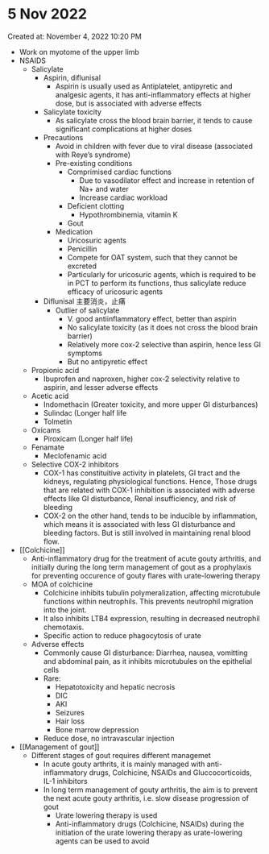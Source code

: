# 5 Nov 2022

Created at: November 4, 2022 10:20 PM

- Work on myotome of the upper limb
- NSAIDS
    - Salicylate
        - Aspirin, diflunisal
            - Aspirin is usually used as Antiplatelet, antipyretic and analgesic agents, it has anti-inflammatory effects at higher dose, but is associated with adverse effects
        - Salicylate toxicity
            - As salicylate cross the blood brain barrier, it tends to cause significant complications at higher doses
        - Precautions
            - Avoid in children with fever due to viral disease (associated with Reye’s syndrome)
            - Pre-existing conditions
                - Comprimised cardiac functions
                    - Due to vasodilator effect and increase in retention of Na+ and water
                    - Increase cardiac workload
                - Deficient clotting
                    - Hypothrombinemia, vitamin K
                - Gout
            - Medication
                - Uricosuric agents
                - Penicillin
                - Compete for OAT system, such that they cannot be excreted
                - Particularly for uricosuric agents, which is required to be in PCT to perform its functions, thus salicylate reduce efficacy of uricosuric agents
        - Diflunisal 主要消炎，止痛
            - Outlier of salicylate
                - V. good antiinflammatory effect, better than aspirin
                - No salicylate toxicity (as it does not cross the blood brain barrier)
                - Relatively more cox-2 selective than aspirin, hence less GI symptoms
                - But no antipyretic effect
    - Propionic acid
        - Ibuprofen and naproxen, higher cox-2 selectivity relative to aspirin, and lesser adverse effects
    - Acetic acid
        - Indomethacin (Greater toxicity, and more upper GI disturbances)
        - Sulindac (Longer half life
        - Tolmetin
    - Oxicams
        - Piroxicam (Longer half life)
    - Fenamate
        - Meclofenamic acid
    - Selective COX-2 inhibitors
        - COX-1 has constituitive activity in platelets, GI tract and the kidneys, regulating physiological functions. Hence, Those drugs that are related with COX-1 inhibition is associated with adverse effects like GI disturbance, Renal insufficiency, and risk of bleeding
        - COX-2 on the other hand, tends to be inducible by inflammation, which means it is associated with less GI disturbance and bleeding factors. But is still involved in maintaining renal blood flow.
- [[Colchicine]]
    - Anti-inflammatory drug for the treatment of acute gouty arthritis, and initially during the long term management of gout as a prophylaxis for preventing occurence of gouty flares with urate-lowering therapy
    - MOA of colchicine
        - Colchicine inhibits tubulin polymeralization, affecting microtubule functions within neutrophils. This prevents neutrophil migration into the joint.
        - It also inhibits LTB4 expression, resulting in decreased neutrophil chemotaxis.
        - Specific action to reduce phagocytosis of urate
    - Adverse effects
        - Commonly cause GI disturbance: Diarrhea, nausea, vomitting and abdominal pain, as it inhibits microtubules on the epithelial cells
        - Rare:
            - Hepatotoxicity and hepatic necrosis
            - DIC
            - AKI
            - Seizures
            - Hair loss
            - Bone marrow depression
        - Reduce dose, no intravascular injection
- [[Management of gout]]
    - Different stages of gout requires different managemet
        - In acute gouty arthrits, it is mainly managed with anti-inflammatory drugs, Colchicine, NSAIDs and Gluccocorticoids, IL-1 inhibitors
        - In long term management of gouty arthritis, the aim is to prevent the next acute gouty arthritis, i.e. slow disease progression of gout
            - Urate lowering therapy is used
            - Anti-inflammatory drugs (Colchicine, NSAIDs) during the initiation of the urate lowering therapy as urate-lowering agents can be used to avoid